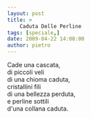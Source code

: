 ```yaml
---
layout: post
title: >
    Caduta Delle Perline
tags: [speciale,]
date: 2009-04-22 14:08:00
author: pietro
---
```

Cade una cascata,<br/>di piccoli veli<br/>di una chioma caduta,<br/>cristallini fili<br/>di una bellezza perduta,<br/>e perline sottili<br/>d'una collana caduta.
